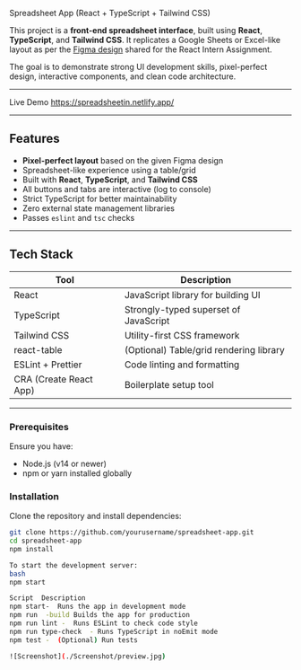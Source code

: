 Spreadsheet App (React + TypeScript + Tailwind CSS)

This project is a **front-end spreadsheet interface**, built using **React**, **TypeScript**, and **Tailwind CSS**. 
It replicates a Google Sheets or Excel-like layout as per the [Figma design](https://www.figma.com/design/3nywpu5sz45RrCmwe68QZP/Intern-Design-Assigment?node-id=2-2535&t=DJGGMt8I4fiZjoIB-1) shared for the React Intern Assignment.

The goal is to demonstrate strong UI development skills, pixel-perfect design, interactive components, and clean code architecture.

---

Live Demo
https://spreadsheetin.netlify.app/

---

## Features

- **Pixel-perfect layout** based on the given Figma design
- Spreadsheet-like experience using a table/grid
- Built with **React**, **TypeScript**, and **Tailwind CSS**
- All buttons and tabs are interactive (log to console)
- Strict TypeScript for better maintainability
- Zero external state management libraries
- Passes `eslint` and `tsc` checks

---

##  Tech Stack

| Tool           | Description                            |
|----------------|----------------------------------------|
| React          | JavaScript library for building UI     |
| TypeScript     | Strongly-typed superset of JavaScript  |
| Tailwind CSS   | Utility-first CSS framework            |
| react-table    | (Optional) Table/grid rendering library|
| ESLint + Prettier | Code linting and formatting         |
| CRA (Create React App) | Boilerplate setup tool         |

---



### Prerequisites

Ensure you have:

- Node.js (v14 or newer)
- npm or yarn installed globally

### Installation

Clone the repository and install dependencies:

```bash
git clone https://github.com/yourusername/spreadsheet-app.git
cd spreadsheet-app
npm install

To start the development server:
bash
npm start

Script	Description
npm start-	Runs the app in development mode
npm run  -build	Builds the app for production
npm run lint -	Runs ESLint to check code style
npm run type-check	- Runs TypeScript in noEmit mode
npm test -	(Optional) Run tests

![Screenshot](./Screenshot/preview.jpg)

